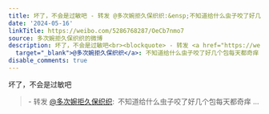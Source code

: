 ```yaml
---
title: 坏了，不会是过敏吧 - 转发 @多次婉拒久保织织:&ensp;不知道给什么虫子咬了好几个包每天都奇痒
date: '2024-05-16'
linkTitle: https://weibo.com/5286768287/OeCb7nmo7
source: 多次婉拒久保织织的微博
description: 坏了，不会是过敏吧<br><blockquote> - 转发 <a href="https://weibo.com/5286768287"
  target="_blank">@多次婉拒久保织织</a>: 不知道给什么虫子咬了好几个包每天都奇痒 ...
disable_comments: true
---
```

坏了，不会是过敏吧<br><blockquote> - 转发 <a href="https://weibo.com/5286768287" target="_blank">@多次婉拒久保织织</a>: 不知道给什么虫子咬了好几个包每天都奇痒 ...